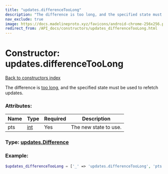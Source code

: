 ```yaml
---
title: "updates.differenceTooLong"
description: "The difference is too long, and the specified state must be used to refetch updates."
nav_exclude: true
image: https://docs.madelineproto.xyz/favicons/android-chrome-256x256.png
redirect_from: /API_docs/constructors/updates_differenceTooLong.html
---
```

# Constructor: updates.differenceTooLong  
[Back to constructors index](/API_docs/constructors/index.md)



The difference is [too long](https://core.telegram.org/api/updates#recovering-gaps), and the specified state must be used to refetch updates.

### Attributes:

| Name     |    Type       | Required | Description |
|----------|---------------|----------|-------------|
|pts|[int](/API_docs/types/int.md) | Yes|The new state to use.|



### Type: [updates.Difference](/API_docs/types/updates.Difference.md)


### Example:

```php
$updates_differenceTooLong = ['_' => 'updates.differenceTooLong', 'pts' => int];
```  
